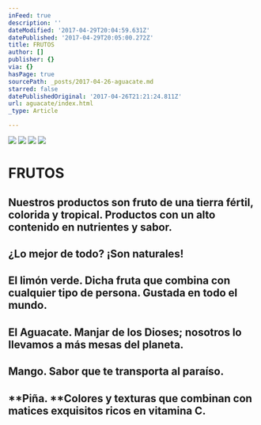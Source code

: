 ```yaml
---
inFeed: true
description: ''
dateModified: '2017-04-29T20:04:59.631Z'
datePublished: '2017-04-29T20:05:00.272Z'
title: FRUTOS
author: []
publisher: {}
via: {}
hasPage: true
sourcePath: _posts/2017-04-26-aguacate.md
starred: false
datePublishedOriginal: '2017-04-26T21:21:24.811Z'
url: aguacate/index.html
_type: Article

---
```

![](https://the-grid-user-content.s3-us-west-2.amazonaws.com/47a46951-c38c-475b-854c-32c0215a9101.jpg)
![](https://the-grid-user-content.s3-us-west-2.amazonaws.com/9c7a3533-3aa1-47ef-adbc-6fed0f60a236.jpg)
![](https://the-grid-user-content.s3-us-west-2.amazonaws.com/ed7b532e-f598-435a-936e-d3b0aad52f58.jpg)
![](https://the-grid-user-content.s3-us-west-2.amazonaws.com/247c7c7c-4075-41a9-b049-c795cb604d8c.jpg)

# **FRUTOS**

## Nuestros productos son fruto de una tierra fértil, colorida y tropical. Productos con un alto contenido en nutrientes y sabor. 

## ¿Lo mejor de todo? ¡Son naturales! 

## **El limón verde.** Dicha fruta que combina con cualquier tipo de persona. Gustada en todo el mundo. 

## **El Aguacate.** Manjar de los Dioses; nosotros lo llevamos a más mesas del planeta. 

## **Mango.** Sabor que te transporta al paraíso. 

## **Piña. **Colores y texturas que combinan con matices exquisitos ricos en vitamina C.